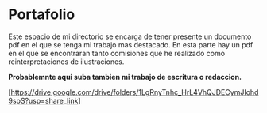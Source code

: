 # Portafolio

Este espacio de mi directorio se encarga de tener presente un documento pdf en el que se tenga mi trabajo mas destacado.
En esta parte hay un pdf en el que se encontraran tanto comisiones que he realizado como reinterpretaciones de ilustraciones.

**Probablemnte aqui suba tambien mi trabajo de escritura o redaccion.**

[https://drive.google.com/drive/folders/1LgRnyTnhc_HrL4VhQJDECymJIohd9spS?usp=share_link]
